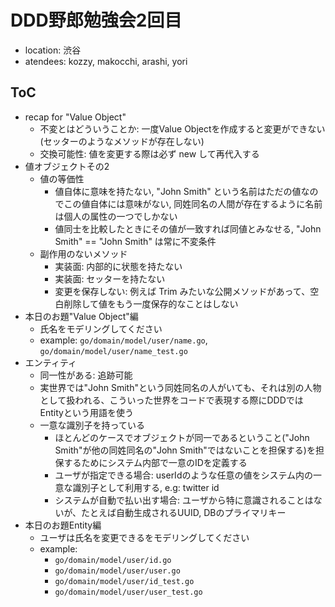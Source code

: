 # DDD野郎勉強会2回目

- location: 渋谷
- atendees: kozzy, makocchi, arashi, yori

## ToC

- recap for "Value Object"
  - 不変とはどういうことか: 一度Value Objectを作成すると変更ができない(セッターのようなメソッドが存在しない)
  - 交換可能性: 値を変更する際は必ず new して再代入する
- 値オブジェクトその2
  - 値の等価性
    - 値自体に意味を持たない, "John Smith" という名前はただの値なのでこの値自体には意味がない, 同姓同名の人間が存在するように名前は個人の属性の一つでしかない
    - 値同士を比較したときにその値が一致すれば同値とみなせる, "John Smith" == "John Smith" は常に不変条件
  - 副作用のないメソッド
    - 実装面: 内部的に状態を持たない
    - 実装面: セッターを持たない
    - 変更を保存しない: 例えば Trim みたいな公開メソッドがあって、空白削除して値をもう一度保存的なことはしない
- 本日のお題"Value Object"編
  - 氏名をモデリングしてください
  - example: `go/domain/model/user/name.go`, `go/domain/model/user/name_test.go`
- エンティティ
  - 同一性がある: 追跡可能
  - 実世界では"John Smith"という同姓同名の人がいても、それは別の人物として扱われる、こういった世界をコードで表現する際にDDDではEntityという用語を使う
  - 一意な識別子を持っている
    - ほとんどのケースでオブジェクトが同一であるということ("John Smith"が他の同姓同名の"John Smith"ではないことを担保する)を担保するためにシステム内部で一意のIDを定義する
    - ユーザが指定できる場合: userIdのような任意の値をシステム内の一意な識別子として利用する, e.g: twitter id
    - システムが自動で払い出す場合: ユーザから特に意識されることはないが、たとえば自動生成されるUUID, DBのプライマリキー
- 本日のお題Entity編
  - ユーザは氏名を変更できるをモデリングしてください
  - example:
    - `go/domain/model/user/id.go`
    - `go/domain/model/user/user.go`
    - `go/domain/model/user/id_test.go`
    - `go/domain/model/user/user_test.go`
